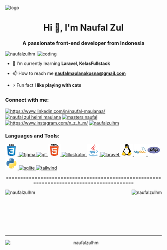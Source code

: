 ![logo](https://github.com/NAUFALZULHM/Customize-Github/blob/main/Github%20Banner%20Profile)
<h1 align="center">Hi 👋, I'm Naufal Zul</h1>
<h3 align="center">A passionate front-end developer from Indonesia</h3>

<img align="right" alt="coding" width="400" src="https://user-images.githubusercontent.com/69011963/137184767-79a13ec7-1bb3-4341-a6da-3a149c9c159a.gif">

<p align="left"> <img src="https://komarev.com/ghpvc/?username=naufalzulhm&label=Profile%20views&color=0e75b6&style=flat" alt="naufalzulhm" /> </p>

- 🌱 I’m currently learning **Laravel, KelasFullstack**

- 📫 How to reach me **naufalmaulanakusna@gmail.com**

- ⚡ Fun fact **I like playing with cats**

<h3 align="left">Connect with me:</h3>
<p align="left">
<a href="https://linkedin.com/in/https://www.linkedin.com/in/naufal-maulanaa/" target="blank"><img align="center" src="https://raw.githubusercontent.com/rahuldkjain/github-profile-readme-generator/master/src/images/icons/Social/linked-in-alt.svg" alt="https://www.linkedin.com/in/naufal-maulanaa/" height="30" width="40" /></a>
<a href="https://stackoverflow.com/users/naufal zul helmi maulana" target="blank"><img align="center" src="https://raw.githubusercontent.com/rahuldkjain/github-profile-readme-generator/master/src/images/icons/Social/stack-overflow.svg" alt="naufal zul helmi maulana" height="30" width="40" /></a>
<a href="https://fb.com/masters naufal" target="blank"><img align="center" src="https://raw.githubusercontent.com/rahuldkjain/github-profile-readme-generator/master/src/images/icons/Social/facebook.svg" alt="masters naufal" height="30" width="40" /></a>
<a href="https://instagram.com/https://www.instagram.com/n_z_h_m/" target="blank"><img align="center" src="https://raw.githubusercontent.com/rahuldkjain/github-profile-readme-generator/master/src/images/icons/Social/instagram.svg" alt="https://www.instagram.com/n_z_h_m/" height="30" width="40" /></a>
<a href="https://www.leetcode.com/naufalzulhm" target="blank"><img align="center" src="https://raw.githubusercontent.com/rahuldkjain/github-profile-readme-generator/master/src/images/icons/Social/leet-code.svg" alt="naufalzulhm" height="30" width="40" /></a>
</p>

<h3 align="left">Languages and Tools:</h3>
<p align="left"> 
    <a href="https://www.w3schools.com/css/" target="_blank" rel="noreferrer">
        <img src="https://raw.githubusercontent.com/devicons/devicon/master/icons/css3/css3-original-wordmark.svg" alt="css3" width="40" height="40"/> 
    </a> 
    <a href="https://www.figma.com/" target="_blank" rel="noreferrer">
        <img src="https://www.vectorlogo.zone/logos/figma/figma-icon.svg" alt="figma" width="40" height="40"/>
    </a> 
    <a href="https://git-scm.com/" target="_blank" rel="noreferrer">
        <img src="https://www.vectorlogo.zone/logos/git-scm/git-scm-icon.svg" alt="git" width="40" height="40"/>
    </a> 
    <a href="https://www.w3.org/html/" target="_blank" rel="noreferrer">
        <img src="https://raw.githubusercontent.com/devicons/devicon/master/icons/html5/html5-original-wordmark.svg" alt="html5" width="40" height="40"/>
    </a> 
    <a href="https://www.adobe.com/in/products/illustrator.html" target="_blank" rel="noreferrer">
        <img src="https://www.vectorlogo.zone/logos/adobe_illustrator/adobe_illustrator-icon.svg" alt="illustrator" width="40" height="40"/>
    </a> 
    <a href="https://www.java.com" target="_blank" rel="noreferrer">
        <img src="https://raw.githubusercontent.com/devicons/devicon/master/icons/java/java-original.svg" alt="java" width="40" height="40"/>
    </a> 
    <a href="https://laravel.com/" target="_blank" rel="noreferrer">
        <img src="https://upload.wikimedia.org/wikipedia/commons/9/9a/Laravel.svg" alt="laravel" width="40" height="40"/>
    </a>
    <a href="https://www.linux.org/" target="_blank" rel="noreferrer">
        <img src="https://raw.githubusercontent.com/devicons/devicon/master/icons/linux/linux-original.svg" alt="linux" width="40" height="40"/>
    </a> 
    <a href="https://www.mysql.com/" target="_blank" rel="noreferrer">
        <img src="https://raw.githubusercontent.com/devicons/devicon/master/icons/mysql/mysql-original-wordmark.svg" alt="mysql" width="40" height="40"/>
    </a> 
    <a href="https://www.php.net" target="_blank" rel="noreferrer">
        <img src="https://raw.githubusercontent.com/devicons/devicon/master/icons/php/php-original.svg" alt="php" width="40" height="40"/>
    </a> 
    <a href="https://www.python.org" target="_blank" rel="noreferrer">
        <img src="https://raw.githubusercontent.com/devicons/devicon/master/icons/python/python-original.svg" alt="python" width="40" height="40"/>
    </a> 
    <a href="https://www.sqlite.org/" target="_blank" rel="noreferrer">
        <img src="https://www.vectorlogo.zone/logos/sqlite/sqlite-icon.svg" alt="sqlite" width="40" height="40"/>
    </a> 
    <a href="https://tailwindcss.com/" target="_blank" rel="noreferrer">
        <img src="https://www.vectorlogo.zone/logos/tailwindcss/tailwindcss-icon.svg" alt="tailwind" width="40" height="40"/>
    </a> 
</p>
<p align="center">=========================================================================================</p>
<p><img align="right" src="https://github-readme-streak-stats.herokuapp.com/?user=naufalzulhm&" alt="naufalzulhm" /></p>
<p>&nbsp;<img align="left" src="https://github-readme-stats.vercel.app/api?username=naufalzulhm&show_icons=true&locale=en" alt="naufalzulhm" /></p>
<br><br><br><br><br><br><hr>
<p align="center">
    <img style="display: block; margin: auto;" src="https://github-readme-stats.vercel.app/api/top-langs?username=naufalzulhm&show_icons=true&locale=en&layout=compact" alt="naufalzulhm" />
</p>


